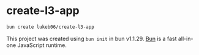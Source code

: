 # create-l3-app

```bash
bun create lukeb06/create-l3-app
```

This project was created using `bun init` in bun v1.1.29. [Bun](https://bun.sh) is a fast all-in-one JavaScript runtime.
